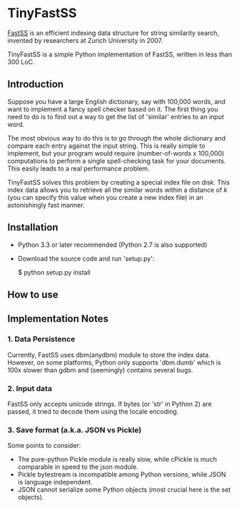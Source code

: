 TinyFastSS
==========

[FastSS](http://fastss.csg.uzh.ch/) is an efficient indexing data structure
for string similarity search, invented by researchers at Zurich University
in 2007.

TinyFastSS is a simple Python implementation of FastSS, written in less than
300 LoC.


Introduction
------------

Suppose you have a large English dictionary, say with 100,000 words,
and want to implement a fancy spell checker based on it. The first
thing you need to do is to find out a way to get the list of 'similar'
entries to an input word.

The most obvious way to do this is to go through the whole dictionary and
compare each entry against the input string. This is really simple to implement,
but your program would require (number-of-words x 100,000) computations
to perform a single spell-checking task for your documents. This easily
leads to a real performance problem.

TinyFastSS solves this problem by creating a special index file on disk.
This index data allows you to retrieve all the similar words within a distance
of *k* (you can specify this value when you create a new index file) in
an astonishingly fast manner.


Installation
------------

* Python 3.3 or later recommended (Python 2.7 is also supported)
* Download the source code and run 'setup.py':

    $ python setup.py install


How to use
----------


Implementation Notes
--------------------

### 1. Data Persistence

Currently, FastSS uses dbm(anydbm) module to store the index data.
However, on some platforms, Python only supports 'dbm.dumb' which is
100x slower than gdbm and (seemingly) contains several bugs.

### 2. Input data

FastSS only accepts unicode strings. If bytes (or 'str' in Python 2)
are passed, it tried to decode them using the locale encoding.

### 3. Save format (a.k.a. JSON vs Pickle)

Some points to consider:

* The pure-python Pickle module is really slow, while cPickle is much
  comparable in speed to the json module.
* Pickle bytestream is incompatible among Python versions, while JSON is
  language independent.
* JSON cannot serialize some Python objects (most crucial here is the set
  objects).
